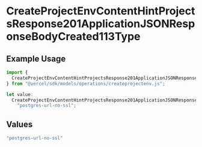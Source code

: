 # CreateProjectEnvContentHintProjectsResponse201ApplicationJSONResponseBodyCreated113Type

## Example Usage

```typescript
import {
  CreateProjectEnvContentHintProjectsResponse201ApplicationJSONResponseBodyCreated113Type,
} from "@vercel/sdk/models/operations/createprojectenv.js";

let value:
  CreateProjectEnvContentHintProjectsResponse201ApplicationJSONResponseBodyCreated113Type =
    "postgres-url-no-ssl";
```

## Values

```typescript
"postgres-url-no-ssl"
```